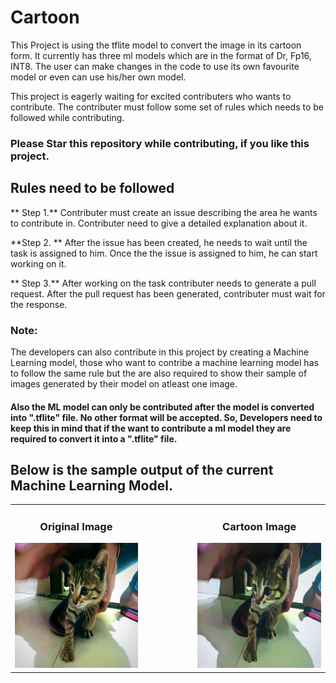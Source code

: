 # Cartoon
This Project is using the tflite model to convert the image in its cartoon form. It currently has three ml models which are in the format of Dr, Fp16, INT8. The user can make changes in the code to use its own favourite model or even can use his/her own model.

This project is eagerly waiting for excited contributers who wants to contribute. The contributer must follow some set of rules which needs to be followed while contributing.

### Please Star this repository while contributing, if you like this project.

## Rules need to be followed
** Step 1.** Contributer must create an issue describing the area he wants to contribute in. Contributer need to give a detailed explanation about it.

**Step 2. ** After the issue has been created, he needs to wait until the task is assigned to him. Once the the issue is assigned to him, he can start working on it.

** Step 3.** After working on the task contributer needs to generate a pull request. After the pull request has been generated, contributer must wait for the response.

### Note:
The developers can also contribute in this project by creating a Machine Learning model, those who want to contribe a machine learning model has to follow the same rule but the are also required to show their sample of images generated by their model on atleast one image.

#### Also the ML model can only be contributed after the model is converted into ".tflite" file. No other format will be accepted. So, Developers need to keep this in mind that if the want to contribute a ml model they are required to convert it into a ".tflite" file.

## Below is the sample output of the current Machine Learning Model.


<table>
  <tr>
    <td align="center">
      <h3>Original Image</h3>
      <img src="Original Image.jpg" width="300" height="200">
    </td>
    <td>&nbsp;&nbsp;&nbsp;&nbsp;&nbsp;&nbsp;&nbsp;&nbsp;&nbsp;&nbsp;&nbsp;&nbsp;&nbsp;&nbsp;&nbsp;&nbsp;&nbsp;&nbsp;</td> <!-- Add multiple &nbsp; entities for spacing -->
    <td align="center">
      <h3>Cartoon Image</h3>
      <img src="Cartoon Image.jpg" width="300" height="200">
    </td>
  </tr>
</table>




 






